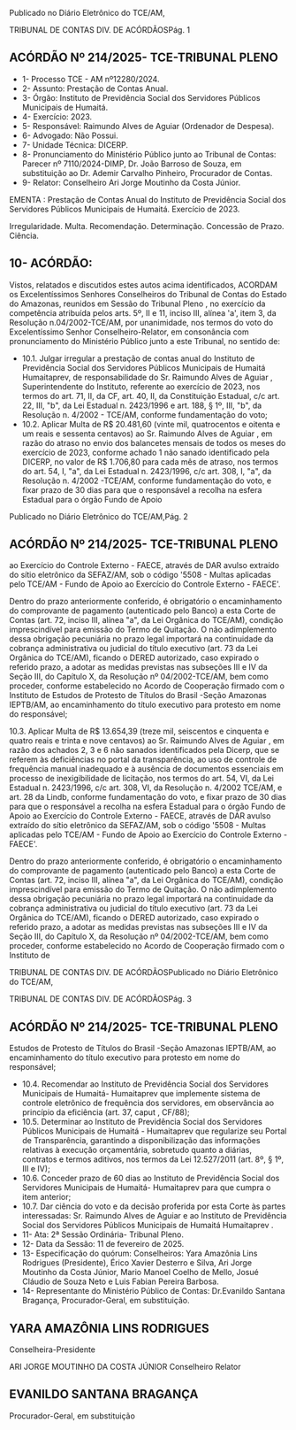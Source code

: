 Publicado  no  Diário  Eletrônico do TCE/AM,

TRIBUNAL DE CONTAS DIV. DE ACÓRDÃOSPág. 1

## ACÓRDÃO Nº 214/2025- TCE-TRIBUNAL PLENO

- 1- Processo TCE - AM nº12280/2024.
- 2- Assunto: Prestação de Contas Anual.
- 3- Órgão: Instituto de Previdência Social dos Servidores Públicos Municipais de Humaitá.
- 4- Exercício: 2023.
- 5- Responsável: Raimundo Alves de Aguiar (Ordenador de Despesa).
- 6- Advogado: Não Possui.
- 7- Unidade Técnica: DICERP.
- 8- Pronunciamento  do  Ministério  Público  junto  ao  Tribunal  de  Contas: Parecer  nº 7110/2024-DIMP, Dr. João Barroso de Souza, em substituição ao Dr. Ademir Carvalho Pinheiro, Procurador de Contas.
- 9- Relator: Conselheiro Ari Jorge Moutinho da Costa Júnior.

EMENTA :  Prestação  de  Contas  Anual  do  Instituto de Previdência Social dos Servidores Públicos Municipais de Humaitá. Exercício de 2023.

Irregularidade. Multa. Recomendação. Determinação. Concessão de Prazo. Ciência.

## 10-  ACÓRDÃO:

Vistos, relatados e discutidos estes autos acima identificados, ACORDAM os Excelentíssimos Senhores Conselheiros do Tribunal de Contas do Estado do Amazonas, reunidos em Sessão do Tribunal Pleno , no exercício da competência atribuída pelos arts. 5º, II e 11, inciso III, alínea 'a', item 3, da  Resolução  n.04/2002-TCE/AM, por unanimidade, nos  termos  do  voto  do  Excelentíssimo  Senhor  Conselheiro-Relator, em consonância com pronunciamento do Ministério Público junto a este Tribunal, no sentido de:

- 10.1. Julgar irregular a prestação  de  contas  anual do Instituto de Previdência  Social  dos  Servidores  Públicos  Municipais  de  Humaitá  Humaitaprev, de responsabilidade do Sr. Raimundo Alves de Aguiar , Superintendente  do  Instituto,  referente  ao  exercício  de  2023,  nos termos do art. 71, II, da CF, art. 40, II, da Constituição Estadual, c/c art. 22,  III,  "b",  da  Lei  Estadual  n.  2423/1996  e  art.  188,  §  1º,  III,  "b",  da Resolução n. 4/2002 - TCE/AM, conforme fundamentação do voto;
- 10.2. Aplicar Multa de R$ 20.481,60 (vinte mil, quatrocentos e oitenta e um reais e sessenta centavos) ao  Sr. Raimundo Alves de Aguiar , em  razão  do  atraso  no  envio  dos  balancetes  mensais  de  todos  os meses  do exercício de 2023, conforme achado 1 não sanado identificado pela DICERP, no valor de R$ 1.706,80 para cada mês de atraso, nos termos do art. 54, I, "a", da Lei Estadual n. 2423/1996, c/c art. 308, I, "a", da Resolução n. 4/2002 -TCE/AM,  conforme fundamentação  do  voto,  e  fixar prazo  de  30  dias para  que  o responsável a recolha na esfera Estadual para o órgão Fundo de Apoio

Publicado  no  Diário  Eletrônico do TCE/AM,Pág. 2

## ACÓRDÃO Nº 214/2025- TCE-TRIBUNAL PLENO

ao  Exercício  do  Controle  Externo  -  FAECE,  através  de  DAR  avulso extraído do sítio eletrônico da SEFAZ/AM, sob o código '5508 - Multas aplicadas  pelo  TCE/AM  -  Fundo  de  Apoio  ao  Exercício  do  Controle Externo - FAECE'.

Dentro do prazo anteriormente conferido, é obrigatório o encaminhamento  do  comprovante  de  pagamento  (autenticado  pelo Banco)  a  esta  Corte  de  Contas  (art.  72,  inciso  III,  alínea  "a",  da  Lei Orgânica  do  TCE/AM),  condição  imprescindível  para  emissão  do Termo de Quitação. O não adimplemento dessa obrigação pecuniária no prazo legal importará na continuidade da cobrança administrativa ou judicial do título executivo (art. 73 da Lei Orgânica do TCE/AM), ficando o  DERED  autorizado,  caso  expirado  o  referido  prazo,  a  adotar  as medidas previstas nas subseções III e IV da Seção III, do Capítulo X, da  Resolução  nº  04/2002-TCE/AM,  bem  como  proceder,  conforme estabelecido  no  Acordo  de  Cooperação  firmado  com  o  Instituto  de Estudos  de  Protesto  de Títulos do Brasil -Seção  Amazonas  IEPTB/AM,  ao  encaminhamento  do  título  executivo  para  protesto  em nome do responsável;

10.3. Aplicar Multa de R$ 13.654,39 (treze mil, seiscentos e cinquenta e quatro reais e trinta e nove centavos) ao  Sr. Raimundo Alves de Aguiar , em razão dos achados 2, 3 e 6 não sanados identificados pela Dicerp, que se referem às deficiências no portal da transparência, ao uso  de  controle  de  frequência  manual  inadequado  e  à  ausência  de documentos essenciais em processo de inexigibilidade de licitação, nos termos do art. 54, VI, da Lei Estadual n. 2423/1996, c/c art. 308, VI, da Resolução  n. 4/2002  TCE/AM,  e  art. 28 da Lindb, conforme fundamentação  do  voto,  e  fixar prazo  de  30  dias para  que  o responsável a recolha na esfera Estadual para o órgão Fundo de Apoio ao  Exercício  do  Controle  Externo  -  FAECE,  através  de  DAR  avulso extraído do sítio eletrônico da SEFAZ/AM, sob o código '5508 - Multas aplicadas  pelo  TCE/AM  -  Fundo  de  Apoio  ao  Exercício  do  Controle Externo - FAECE'.

Dentro do prazo anteriormente conferido, é obrigatório o encaminhamento  do  comprovante  de  pagamento  (autenticado  pelo Banco)  a  esta  Corte  de  Contas  (art.  72,  inciso  III,  alínea  "a",  da  Lei Orgânica  do  TCE/AM),  condição  imprescindível  para  emissão  do Termo de Quitação. O não adimplemento dessa obrigação pecuniária no prazo legal importará na continuidade da cobrança administrativa ou judicial do título executivo (art. 73 da Lei Orgânica do TCE/AM), ficando o  DERED  autorizado,  caso  expirado  o  referido  prazo,  a  adotar  as medidas previstas nas subseções III e IV da Seção III, do Capítulo X, da  Resolução  nº  04/2002-TCE/AM,  bem  como  proceder,  conforme estabelecido  no  Acordo  de  Cooperação  firmado  com  o  Instituto  de

TRIBUNAL DE CONTAS DIV. DE ACÓRDÃOSPublicado  no  Diário  Eletrônico do TCE/AM,

TRIBUNAL DE CONTAS DIV. DE ACÓRDÃOSPág. 3

## ACÓRDÃO Nº 214/2025- TCE-TRIBUNAL PLENO

Estudos  de  Protesto  de Títulos do Brasil -Seção  Amazonas  IEPTB/AM,  ao  encaminhamento  do  título  executivo  para  protesto  em nome do responsável;

- 10.4. Recomendar ao Instituto  de  Previdência  Social  dos  Servidores Municipais  de  Humaitá-  Humaitaprev que  implemente  sistema  de controle  eletrônico  de  frequência  dos  servidores,  em  observância  ao princípio da eficiência (art. 37, caput , CF/88);
- 10.5. Determinar ao Instituto  de  Previdência  Social  dos  Servidores Públicos Municipais de Humaitá - Humaitaprev que regularize seu Portal de Transparência, garantindo a disponibilização das informações relativas à execução orçamentária, sobretudo quanto a diárias, contratos e termos aditivos, nos termos da Lei 12.527/2011 (art. 8º, § 1º, III e IV);
- 10.6. Conceder prazo de 60 dias ao Instituto de Previdência Social dos Servidores Municipais de Humaitá- Humaitaprev para que cumpra o item anterior;
- 10.7. Dar ciência do  voto  e  da  decisão  proferida  por  esta  Corte  às  partes interessadas:  Sr. Raimundo  Alves  de  Aguiar e  ao  Instituto de Previdência  Social  dos  Servidores  Públicos  Municipais  de  Humaitá  Humaitaprev .
- 11-  Ata: 2ª Sessão Ordinária- Tribunal Pleno.
- 12-  Data da Sessão: 11 de fevereiro de 2025.
- 13-  Especificação do quórum: Conselheiros: Yara Amazônia Lins Rodrigues (Presidente), Érico Xavier Desterro e Silva, Ari Jorge Moutinho da Costa Júnior, Mario Manoel Coelho de Mello, Josué Cláudio de Souza Neto e Luis Fabian Pereira Barbosa.
- 14-  Representante do Ministério Público de Contas: Dr.Evanildo Santana Bragança, Procurador-Geral, em substituição.

## YARA AMAZÔNIA LINS RODRIGUES

Conselheira-Presidente

ARI JORGE MOUTINHO DA COSTA JÚNIOR Conselheiro Relator

## EVANILDO SANTANA BRAGANÇA

Procurador-Geral, em substituição